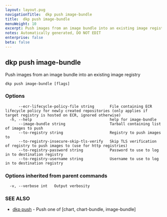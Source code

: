 ```yaml
---
layout: layout.pug
navigationTitle:  dkp push image-bundle
title:  dkp push image-bundle
menuWeight: 10
excerpt: Push images from an image bundle into an existing image registry
notes: Automatically generated, DO NOT EDIT
enterprise: false
beta: false
---
```

<!-- vale off -->
<!-- markdownlint-disable -->

## dkp push image-bundle

Push images from an image bundle into an existing image registry

```
dkp push image-bundle [flags]
```

### Options

```
      --ecr-lifecycle-policy-file string       File containing ECR lifecycle policy for newly created repositories (only applies if target registry is hosted on ECR, ignored otherwise)
  -h, --help                                   help for image-bundle
      --image-bundle string                    Tarball containing list of images to push
      --to-registry string                     Registry to push images to
      --to-registry-insecure-skip-tls-verify   Skip TLS verification of registry to push images to (use for http registries)
      --to-registry-password string            Password to use to log in to destination registry
      --to-registry-username string            Username to use to log in to destination registry
```

### Options inherited from parent commands

```
  -v, --verbose int   Output verbosity
```

### SEE ALSO

* [dkp push](/dkp/kommander/2.3/cli/dkp/push/)	 - Push one of [chart, chart-bundle, image-bundle]

